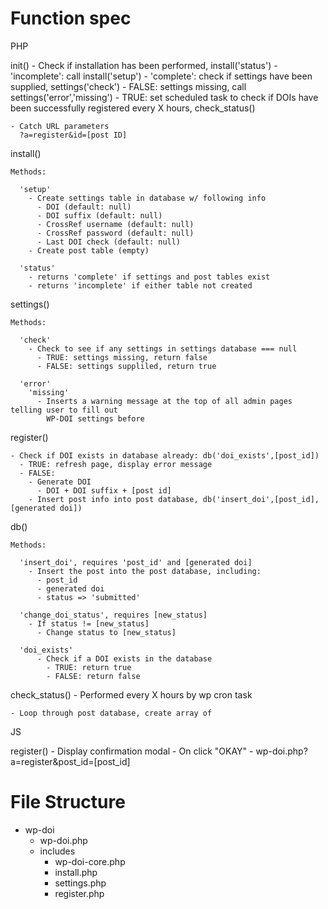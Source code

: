 Function spec
=============

PHP

  init()
    - Check if installation has been performed, install('status')
      - 'incomplete': call install('setup')
      - 'complete': check if settings have been supplied, settings('check')
        - FALSE: settings missing, call settings('error','missing')
        - TRUE: set scheduled task to check if DOIs have been successfully 
          registered every X hours, check_status()

    - Catch URL parameters
      ?a=register&id=[post ID]



  install()
    
    Methods:

      'setup'
        - Create settings table in database w/ following info
          - DOI (default: null)
          - DOI suffix (default: null)
          - CrossRef username (default: null)
          - CrossRef password (default: null)
          - Last DOI check (default: null)
        - Create post table (empty)

      'status'
        - returns 'complete' if settings and post tables exist
        - returns 'incomplete' if either table not created



  settings()

    Methods: 

      'check'
        - Check to see if any settings in settings database === null
          - TRUE: settings missing, return false
          - FALSE: settings suppliled, return true

      'error'
        'missing'
          - Inserts a warning message at the top of all admin pages telling user to fill out 
            WP-DOI settings before



  register()

    - Check if DOI exists in database already: db('doi_exists',[post_id])
      - TRUE: refresh page, display error message
      - FALSE:
        - Generate DOI
          - DOI + DOI suffix + [post id]
        - Insert post info into post database, db('insert_doi',[post_id],[generated doi])


  db()

    Methods:

      'insert_doi', requires 'post_id' and [generated doi]
        - Insert the post into the post database, including:
          - post_id
          - generated doi
          - status => 'submitted'

      'change_doi_status', requires [new_status]
        - If status != [new_status]
          - Change status to [new_status]

      'doi_exists'
          - Check if a DOI exists in the database
            - TRUE: return true
            - FALSE: return false



  check_status() - Performed every X hours by wp cron task

    - Loop through post database, create array of



JS

  register()
    - Display confirmation modal
    - On click "OKAY"
      - wp-doi.php?a=register&post_id=[post_id]




File Structure
==============

- wp-doi
    - wp-doi.php
    - includes
      - wp-doi-core.php
      - install.php
      - settings.php
      - register.php
